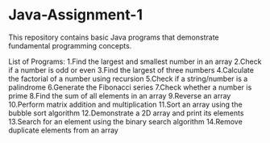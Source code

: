 # Java-Assignment-1

This repository contains basic Java programs that demonstrate fundamental programming concepts.

List of Programs:
1.Find the largest and smallest number in an array
2.Check if a number is odd or even
3.Find the largest of three numbers
4.Calculate the factorial of a number using recursion
5.Check if a string/number is a palindrome
6.Generate the Fibonacci series
7.Check whether a number is prime
8.Find the sum of all elements in an array
9.Reverse an array
10.Perform matrix addition and multiplication
11.Sort an array using the bubble sort algorithm
12.Demonstrate a 2D array and print its elements
13.Search for an element using the binary search algorithm
14.Remove duplicate elements from an array
